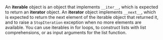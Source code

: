 An **iterable** object is an object that implements `__iter__`, which is expected to return an **iterator** object.
An **iterator** object implements `__next__`, which is expected to return the next element of the iterable object that returned it, and to raise a `StopIteration` exception when no more elements are available.
You can use iterables in for loops, to construct lists with list comprehensions, or as input arguments for the list function.